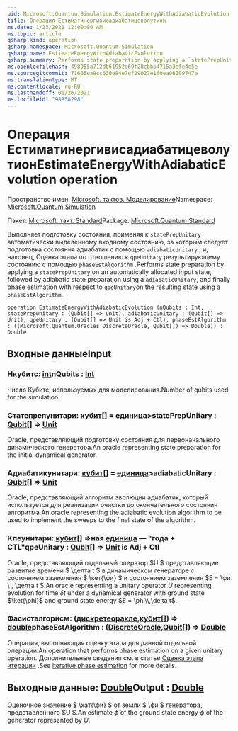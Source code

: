 ```yaml
---
uid: Microsoft.Quantum.Simulation.EstimateEnergyWithAdiabaticEvolution
title: Операция Естиматинергивисадиабатицеволутион
ms.date: 1/23/2021 12:00:00 AM
ms.topic: article
qsharp.kind: operation
qsharp.namespace: Microsoft.Quantum.Simulation
qsharp.name: EstimateEnergyWithAdiabaticEvolution
qsharp.summary: Performs state preparation by applying a `statePrepUnitary` on an automatically allocated input state, followed by adiabatic state preparation using a `adiabaticUnitary`, and finally phase estimation with respect to `qpeUnitary`on the resulting state using a `phaseEstAlgorithm`.
ms.openlocfilehash: 498955a712db61952d69f28cbbb4715a3efe4c5e
ms.sourcegitcommit: 71605ea9cc630e84e7ef29027e1f0ea06299747e
ms.translationtype: MT
ms.contentlocale: ru-RU
ms.lasthandoff: 01/26/2021
ms.locfileid: "98858298"
---
```

# <a name="estimateenergywithadiabaticevolution-operation"></a><span data-ttu-id="050f9-102">Операция Естиматинергивисадиабатицеволутион</span><span class="sxs-lookup"><span data-stu-id="050f9-102">EstimateEnergyWithAdiabaticEvolution operation</span></span>

<span data-ttu-id="050f9-103">Пространство имен: [Microsoft. тактов. Моделирование](xref:Microsoft.Quantum.Simulation)</span><span class="sxs-lookup"><span data-stu-id="050f9-103">Namespace: [Microsoft.Quantum.Simulation](xref:Microsoft.Quantum.Simulation)</span></span>

<span data-ttu-id="050f9-104">Пакет: [Microsoft. такт. Standard](https://nuget.org/packages/Microsoft.Quantum.Standard)</span><span class="sxs-lookup"><span data-stu-id="050f9-104">Package: [Microsoft.Quantum.Standard](https://nuget.org/packages/Microsoft.Quantum.Standard)</span></span>


<span data-ttu-id="050f9-105">Выполняет подготовку состояния, применяя к `statePrepUnitary` автоматически выделенному входному состоянию, за которым следует подготовка состояния адиабатик с помощью `adiabaticUnitary` , и, наконец, Оценка этапа по отношению к `qpeUnitary` результирующему состоянию с помощью `phaseEstAlgorithm` .</span><span class="sxs-lookup"><span data-stu-id="050f9-105">Performs state preparation by applying a `statePrepUnitary` on an automatically allocated input state, followed by adiabatic state preparation using a `adiabaticUnitary`, and finally phase estimation with respect to `qpeUnitary`on the resulting state using a `phaseEstAlgorithm`.</span></span>

```qsharp
operation EstimateEnergyWithAdiabaticEvolution (nQubits : Int, statePrepUnitary : (Qubit[] => Unit), adiabaticUnitary : (Qubit[] => Unit), qpeUnitary : (Qubit[] => Unit is Adj + Ctl), phaseEstAlgorithm : ((Microsoft.Quantum.Oracles.DiscreteOracle, Qubit[]) => Double)) : Double
```


## <a name="input"></a><span data-ttu-id="050f9-106">Входные данные</span><span class="sxs-lookup"><span data-stu-id="050f9-106">Input</span></span>

### <a name="nqubits--int"></a><span data-ttu-id="050f9-107">Нкубитс: [int](xref:microsoft.quantum.lang-ref.int)</span><span class="sxs-lookup"><span data-stu-id="050f9-107">nQubits : [Int](xref:microsoft.quantum.lang-ref.int)</span></span>

<span data-ttu-id="050f9-108">Число Кубитс, используемых для моделирования.</span><span class="sxs-lookup"><span data-stu-id="050f9-108">Number of qubits used for the simulation.</span></span>


### <a name="stateprepunitary--qubit--unit"></a><span data-ttu-id="050f9-109">Статепрепунитари: [кубит](xref:microsoft.quantum.lang-ref.qubit)[] = [единица](xref:microsoft.quantum.lang-ref.unit)></span><span class="sxs-lookup"><span data-stu-id="050f9-109">statePrepUnitary : [Qubit](xref:microsoft.quantum.lang-ref.qubit)[] => [Unit](xref:microsoft.quantum.lang-ref.unit)</span></span> 

<span data-ttu-id="050f9-110">Oracle, представляющий подготовку состояния для первоначального динамического генератора.</span><span class="sxs-lookup"><span data-stu-id="050f9-110">An oracle representing state preparation for the initial dynamical generator.</span></span>


### <a name="adiabaticunitary--qubit--unit"></a><span data-ttu-id="050f9-111">Адиабатикунитари: [кубит](xref:microsoft.quantum.lang-ref.qubit)[] = [единица](xref:microsoft.quantum.lang-ref.unit)></span><span class="sxs-lookup"><span data-stu-id="050f9-111">adiabaticUnitary : [Qubit](xref:microsoft.quantum.lang-ref.qubit)[] => [Unit](xref:microsoft.quantum.lang-ref.unit)</span></span> 

<span data-ttu-id="050f9-112">Oracle, представляющий алгоритм эволюции адиабатик, который используется для реализации очистки до окончательного состояния алгоритма.</span><span class="sxs-lookup"><span data-stu-id="050f9-112">An oracle representing the adiabatic evolution algorithm to be used to implement the sweeps to the final state of the algorithm.</span></span>


### <a name="qpeunitary--qubit--unit--is-adj--ctl"></a><span data-ttu-id="050f9-113">Кпеунитари: [кубит](xref:microsoft.quantum.lang-ref.qubit)[] =>ная [единица](xref:microsoft.quantum.lang-ref.unit)  — "года + CTL"</span><span class="sxs-lookup"><span data-stu-id="050f9-113">qpeUnitary : [Qubit](xref:microsoft.quantum.lang-ref.qubit)[] => [Unit](xref:microsoft.quantum.lang-ref.unit)  is Adj + Ctl</span></span>

<span data-ttu-id="050f9-114">Oracle, представляющий отдельный оператор $U $ представляющие развитие времени $ \делта t $ в динамическом генераторе с состоянием заземления $ \кет{\фи} $ и состоянием заземления $E = \фи \\ , \делта t $.</span><span class="sxs-lookup"><span data-stu-id="050f9-114">An oracle representing a unitary operator $U$ representing evolution for time $\delta t$ under a dynamical generator with ground state $\ket{\phi}$ and ground state energy $E = \phi\\,\delta t$.</span></span>


### <a name="phaseestalgorithm--discreteoraclequbit--double"></a><span data-ttu-id="050f9-115">Фасисталгорисм: ([дискретеоракле](xref:Microsoft.Quantum.Oracles.DiscreteOracle),[кубит](xref:microsoft.quantum.lang-ref.qubit)[]) => [double](xref:microsoft.quantum.lang-ref.double)</span><span class="sxs-lookup"><span data-stu-id="050f9-115">phaseEstAlgorithm : ([DiscreteOracle](xref:Microsoft.Quantum.Oracles.DiscreteOracle),[Qubit](xref:microsoft.quantum.lang-ref.qubit)[]) => [Double](xref:microsoft.quantum.lang-ref.double)</span></span> 

<span data-ttu-id="050f9-116">Операция, выполняющая оценку этапа для данной отдельной операции.</span><span class="sxs-lookup"><span data-stu-id="050f9-116">An operation that performs phase estimation on a given unitary operation.</span></span>
<span data-ttu-id="050f9-117">Дополнительные сведения см. в статье [Оценка этапа итерации](/quantum/libraries/characterization#iterative-phase-estimation) .</span><span class="sxs-lookup"><span data-stu-id="050f9-117">See [iterative phase estimation](/quantum/libraries/characterization#iterative-phase-estimation) for more details.</span></span>



## <a name="output--double"></a><span data-ttu-id="050f9-118">Выходные данные: [Double](xref:microsoft.quantum.lang-ref.double)</span><span class="sxs-lookup"><span data-stu-id="050f9-118">Output : [Double](xref:microsoft.quantum.lang-ref.double)</span></span>

<span data-ttu-id="050f9-119">Оценочное значение $ \хат{\фи} $ от земли $ \фи $ генератора, представленного $U $.</span><span class="sxs-lookup"><span data-stu-id="050f9-119">An estimate $\hat{\phi}$ of the ground state energy $\phi$ of the generator represented by $U$.</span></span>